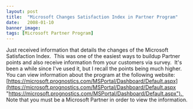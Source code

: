 ```yaml
---
layout: post
title:  "Microsoft Changes Satisfaction Index in Partner Program"
date:   2008-01-10
banner_image: 
tags: [Microsoft Partner Program]
---
```


Just received information that details the changes of the Microsoft Satisfaction Index.  This was one of the easiest ways to buildup Partner points and also receive information from your customers via survey.  It's been a while since I've used it, but I recall the points being much higher.  You can view information about the program at the following website: [https://microsoft.prognostics.com/MSPortal/Dashboard/Default.aspx](https://microsoft.prognostics.com/MSPortal/Dashboard/Default.aspx "https://microsoft.prognostics.com/MSPortal/Dashboard/Default.aspx").  Note that you must be a Microsoft Partner in order to view the information.